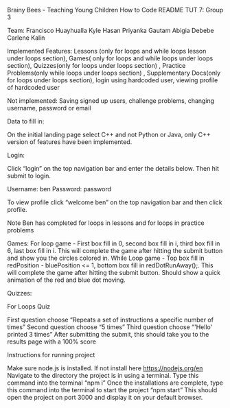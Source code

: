 Brainy Bees - Teaching Young Children How to Code
README 
TUT 7: Group 3

Team:
Francisco Huayhualla
Kyle Hasan
Priyanka Gautam
Abigia Debebe
Carlene Kalin



Implemented Features: Lessons (only for loops and while loops lesson under loops section), Games( only for loops and while loops under loops section), Quizzes(only for loops under loops section) , Practice Problems(only while loops under loops section) , Supplementary Docs(only for loops under loops section), login using hardcoded user, viewing profile of hardcoded user

Not implemented: Saving signed up users, challenge problems, changing username, password or email


Data to fill in:

On the initial landing page select C++ and not Python or Java, only C++ version of features have been implemented.

Login:

Click “login” on the top navigation bar and enter the details below. Then hit submit to login.

Username: ben
Password: password

To view profile click “welcome ben” on the top navigation bar and then click profile.

Note Ben has completed for loops in lessons and for loops in practice problems

Games:
 For loop game - First box fill in 0, second box fill in i, third box fill in 6, last box fill in i. This will complete the game after hitting the submit button and show you the circles colored in.
While Loop game - Top box fill in  redPosition - bluePosition <= 1, bottom box fill in redDotRunAway();. This will complete the game after hitting the submit button. Should show a quick animation of the red and blue dot moving.


Quizzes:

For Loops Quiz

First question choose “Repeats a set of instructions a specific number of times”
Second question choose “5 times”
Third question choose “'Hello' printed 3 times”
After submitting the submit, this should take you to the results page with a 100% score


Instructions for running project

Make sure node.js is installed. If not install here https://nodejs.org/en
Navigate to the directory the project is in using a terminal.
Type this command into the terminal “npm i”
Once the installations are complete, type this command into the terminal to start the project “npm start”
This should open the project on port 3000 and display it on your default browser.



